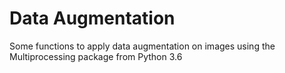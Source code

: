 # Data Augmentation

Some functions to apply data augmentation on images using the Multiprocessing package from Python 3.6
